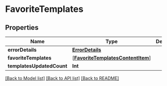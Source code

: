 # FavoriteTemplates

## Properties
Name | Type | Description | Notes
------------ | ------------- | ------------- | -------------
**errorDetails** | [**ErrorDetails**](ErrorDetails.md) |  | [optional] 
**favoriteTemplates** | [[**FavoriteTemplatesContentItem**](FavoriteTemplatesContentItem.md)] |  | [optional] 
**templatesUpdatedCount** | **Int** |  | [optional] 

[[Back to Model list]](../README.md#documentation-for-models) [[Back to API list]](../README.md#documentation-for-api-endpoints) [[Back to README]](../README.md)


